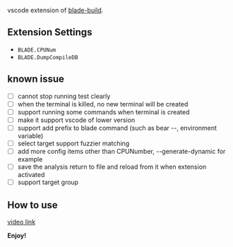 
vscode extension of [blade-build](https://github.com/chen3feng/blade-build).

## Extension Settings

* `BLADE.CPUNum`
* `BLADE.DumpCompileDB`

## known issue

- [ ] cannot stop running test clearly
- [ ] when the terminal is killed, no new terminal will be created
- [ ] support running some commands when terminal is created
- [ ] make it support vscode of lower version
- [ ] support add prefix to blade command (such as bear --, environment variable)
- [ ] select target support fuzzier matching
- [ ] add more config items other than CPUNumber, --generate-dynamic for example
- [ ] save the analysis return to file and reload from it when extension activated
- [ ] support target group

## How to use

[video link](https://www.bilibili.com/video/BV1EN41117Gj)

**Enjoy!**
